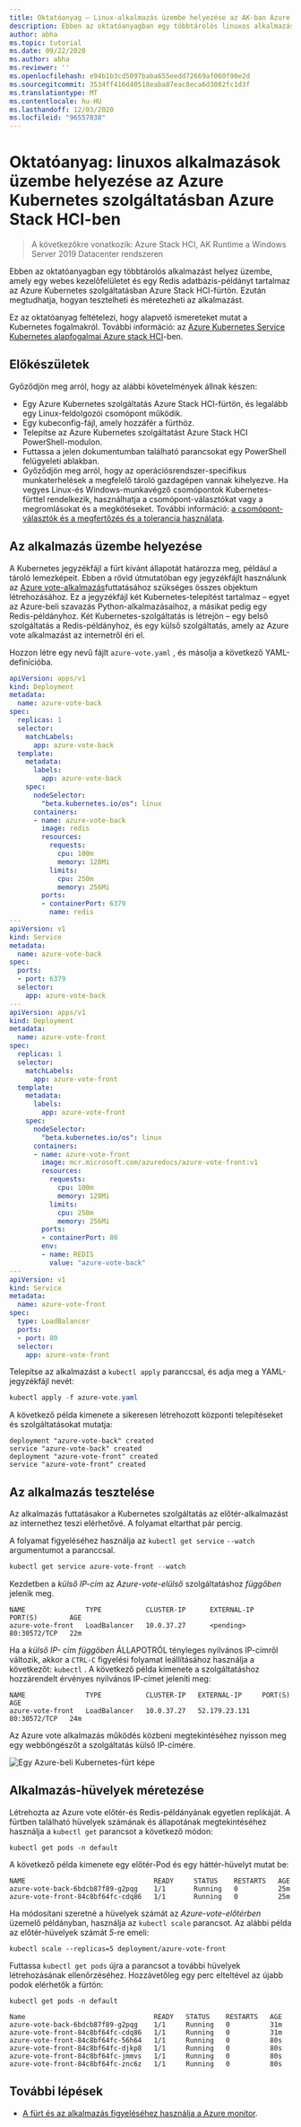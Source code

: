 ```yaml
---
title: Oktatóanyag – Linux-alkalmazás üzembe helyezése az AK-ban Azure Stack HCI-ben
description: Ebben az oktatóanyagban egy többtárolós linuxos alkalmazást helyez üzembe a fürtön a Azure Container Registryban tárolt egyéni rendszerkép használatával.
author: abha
ms.topic: tutorial
ms.date: 09/22/2020
ms.author: abha
ms.reviewer: ''
ms.openlocfilehash: e94b1b3cd5097baba655eedd72669af060f90e2d
ms.sourcegitcommit: 3534ff416d40518eaba87eac8eca6d3082fc1d3f
ms.translationtype: MT
ms.contentlocale: hu-HU
ms.lasthandoff: 12/03/2020
ms.locfileid: "96557038"
---
```

# <a name="tutorial-deploy-linux-applications-in-azure-kubernetes-service-on-azure-stack-hci"></a>Oktatóanyag: linuxos alkalmazások üzembe helyezése az Azure Kubernetes szolgáltatásban Azure Stack HCI-ben

> A következőkre vonatkozik: Azure Stack HCI, AK Runtime a Windows Server 2019 Datacenter rendszeren

Ebben az oktatóanyagban egy többtárolós alkalmazást helyez üzembe, amely egy webes kezelőfelületet és egy Redis adatbázis-példányt tartalmaz az Azure Kubernetes szolgáltatásban Azure Stack HCI-fürtön. Ezután megtudhatja, hogyan tesztelheti és méretezheti az alkalmazást. 

Ez az oktatóanyag feltételezi, hogy alapvető ismereteket mutat a Kubernetes fogalmakról. További információ: az [Azure Kubernetes Service Kubernetes alapfogalmai Azure stack HCI](kubernetes-concepts.md)-ben.

## <a name="before-you-begin"></a>Előkészületek

Győződjön meg arról, hogy az alábbi követelmények állnak készen:

* Egy Azure Kubernetes szolgáltatás Azure Stack HCI-fürtön, és legalább egy Linux-feldolgozói csomópont működik. 
* Egy kubeconfig-fájl, amely hozzáfér a fürthöz.
* Telepítse az Azure Kubernetes szolgáltatást Azure Stack HCI PowerShell-modulon.
* Futtassa a jelen dokumentumban található parancsokat egy PowerShell felügyeleti ablakban.
* Győződjön meg arról, hogy az operációsrendszer-specifikus munkaterhelések a megfelelő tároló gazdagépen vannak kihelyezve. Ha vegyes Linux-és Windows-munkavégző csomópontok Kubernetes-fürttel rendelkezik, használhatja a csomópont-választókat vagy a megromlásokat és a megkötéseket. További információ: [a csomópont-választók és a megfertőzés és a tolerancia használata](adapt-apps-mixed-os-clusters.md).

## <a name="deploy-the-application"></a>Az alkalmazás üzembe helyezése

A Kubernetes jegyzékfájl a fürt kívánt állapotát határozza meg, például a tároló lemezképeit. Ebben a rövid útmutatóban egy jegyzékfájlt használunk az [Azure vote-alkalmazás](https://github.com/Azure-Samples/azure-voting-app-redis)futtatásához szükséges összes objektum létrehozásához. Ez a jegyzékfájl két Kubernetes-telepítést tartalmaz – egyet az Azure-beli szavazás Python-alkalmazásaihoz, a másikat pedig egy Redis-példányhoz. Két Kubernetes-szolgáltatás is létrejön – egy belső szolgáltatás a Redis-példányhoz, és egy külső szolgáltatás, amely az Azure vote alkalmazást az internetről éri el.

Hozzon létre egy nevű fájlt `azure-vote.yaml` , és másolja a következő YAML-definícióba.

```yaml
apiVersion: apps/v1
kind: Deployment
metadata:
  name: azure-vote-back
spec:
  replicas: 1
  selector:
    matchLabels:
      app: azure-vote-back
  template:
    metadata:
      labels:
        app: azure-vote-back
    spec:
      nodeSelector:
        "beta.kubernetes.io/os": linux
      containers:
      - name: azure-vote-back
        image: redis
        resources:
          requests:
            cpu: 100m
            memory: 128Mi
          limits:
            cpu: 250m
            memory: 256Mi
        ports:
        - containerPort: 6379
          name: redis
---
apiVersion: v1
kind: Service
metadata:
  name: azure-vote-back
spec:
  ports:
  - port: 6379
  selector:
    app: azure-vote-back
---
apiVersion: apps/v1
kind: Deployment
metadata:
  name: azure-vote-front
spec:
  replicas: 1
  selector:
    matchLabels:
      app: azure-vote-front
  template:
    metadata:
      labels:
        app: azure-vote-front
    spec:
      nodeSelector:
        "beta.kubernetes.io/os": linux
      containers:
      - name: azure-vote-front
        image: mcr.microsoft.com/azuredocs/azure-vote-front:v1
        resources:
          requests:
            cpu: 100m
            memory: 128Mi
          limits:
            cpu: 250m
            memory: 256Mi
        ports:
        - containerPort: 80
        env:
        - name: REDIS
          value: "azure-vote-back"
---
apiVersion: v1
kind: Service
metadata:
  name: azure-vote-front
spec:
  type: LoadBalancer
  ports:
  - port: 80
  selector:
    app: azure-vote-front
```

Telepítse az alkalmazást a `kubectl apply` paranccsal, és adja meg a YAML-jegyzékfájl nevét:

```PowerShell
kubectl apply -f azure-vote.yaml
```

A következő példa kimenete a sikeresen létrehozott központi telepítéseket és szolgáltatásokat mutatja:

```output
deployment "azure-vote-back" created
service "azure-vote-back" created
deployment "azure-vote-front" created
service "azure-vote-front" created
```

## <a name="test-the-application"></a>Az alkalmazás tesztelése

Az alkalmazás futtatásakor a Kubernetes szolgáltatás az előtér-alkalmazást az internethez teszi elérhetővé. A folyamat eltarthat pár percig.

A folyamat figyeléséhez használja az `kubectl get service` `--watch` argumentumot a paranccsal.

```PowerShell
kubectl get service azure-vote-front --watch
```

Kezdetben a *külső IP-cím* az *Azure-vote-elülső* szolgáltatáshoz *függőben* jelenik meg.

```output
NAME               TYPE           CLUSTER-IP      EXTERNAL-IP   PORT(S)        AGE
azure-vote-front   LoadBalancer   10.0.37.27      <pending>     80:30572/TCP   22m
```

Ha a *külső IP-* cím *függőben* ÁLLAPOTRÓL tényleges nyilvános IP-címről változik, akkor a `CTRL-C` figyelési folyamat leállításához használja a következőt: `kubectl` . A következő példa kimenete a szolgáltatáshoz hozzárendelt érvényes nyilvános IP-címet jeleníti meg:

```output
NAME               TYPE           CLUSTER-IP   EXTERNAL-IP     PORT(S)        AGE
azure-vote-front   LoadBalancer   10.0.37.27   52.179.23.131   80:30572/TCP   24m
```

Az Azure vote alkalmazás működés közbeni megtekintéséhez nyisson meg egy webböngészőt a szolgáltatás külső IP-címére.

![Egy Azure-beli Kubernetes-fürt képe](media/deploy-linux-application/azure-vote.png)

## <a name="scale-application-pods"></a>Alkalmazás-hüvelyek méretezése

Létrehozta az Azure vote előtér-és Redis-példányának egyetlen replikáját. A fürtben található hüvelyek számának és állapotának megtekintéséhez használja a `kubectl get` parancsot a következő módon:

```console
kubectl get pods -n default
```

A következő példa kimenete egy előtér-Pod és egy háttér-hüvelyt mutat be:

```
NAME                                READY     STATUS    RESTARTS   AGE
azure-vote-back-6bdcb87f89-g2pqg    1/1       Running   0          25m
azure-vote-front-84c8bf64fc-cdq86   1/1       Running   0          25m
```

Ha módosítani szeretné a hüvelyek számát az *Azure-vote-előtérben* üzemelő példányban, használja az `kubectl scale` parancsot. Az alábbi példa az előtér-hüvelyek számát *5*-re emeli:

```console
kubectl scale --replicas=5 deployment/azure-vote-front
```

Futtassa `kubectl get pods` újra a parancsot a további hüvelyek létrehozásának ellenőrzéséhez. Hozzávetőleg egy perc elteltével az újabb podok elérhetők a fürtön:

```console
kubectl get pods -n default

Name                                READY   STATUS    RESTARTS   AGE
azure-vote-back-6bdcb87f89-g2pqg    1/1     Running   0          31m
azure-vote-front-84c8bf64fc-cdq86   1/1     Running   0          31m
azure-vote-front-84c8bf64fc-56h64   1/1     Running   0          80s
azure-vote-front-84c8bf64fc-djkp8   1/1     Running   0          80s
azure-vote-front-84c8bf64fc-jmmvs   1/1     Running   0          80s
azure-vote-front-84c8bf64fc-znc6z   1/1     Running   0          80s
```

## <a name="next-steps"></a>További lépések

* [A fürt és az alkalmazás figyeléséhez használja a Azure monitor](/azure/azure-monitor/insights/container-insights-enable-arc-enabled-clusters).
